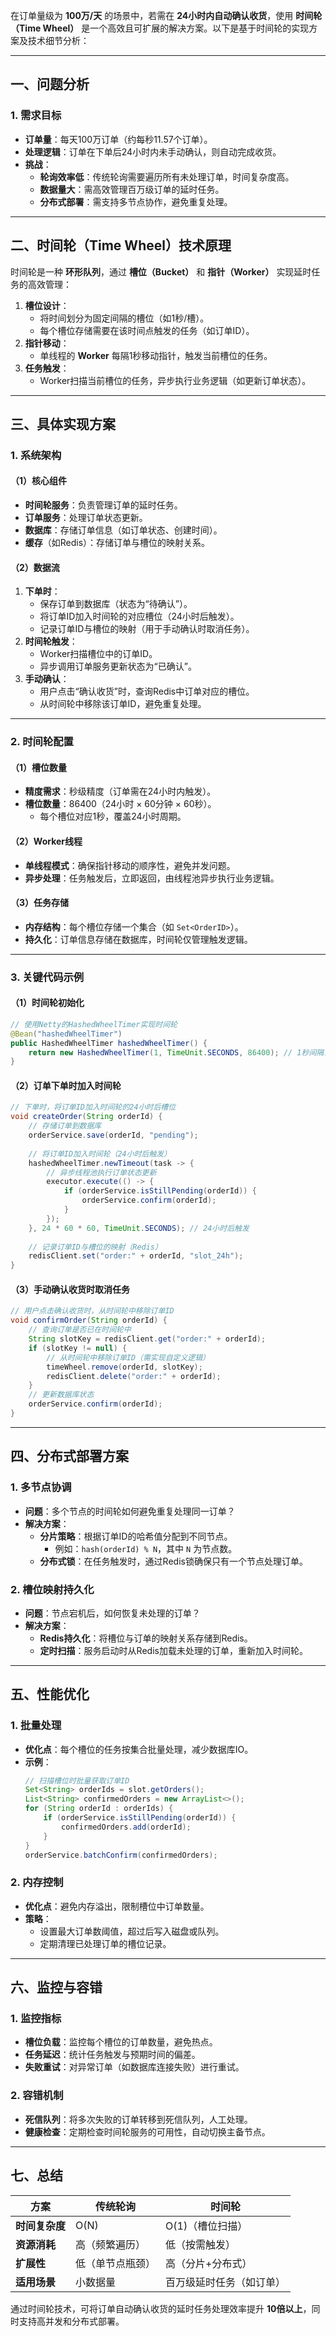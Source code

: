 在订单量级为 **100万/天** 的场景中，若需在 **24小时内自动确认收货**，使用 **时间轮（Time Wheel）** 是一个高效且可扩展的解决方案。以下是基于时间轮的实现方案及技术细节分析：

---

## **一、问题分析**
### **1. 需求目标**
- **订单量**：每天100万订单（约每秒11.57个订单）。
- **处理逻辑**：订单在下单后24小时内未手动确认，则自动完成收货。
- **挑战**：
  - **轮询效率低**：传统轮询需要遍历所有未处理订单，时间复杂度高。
  - **数据量大**：需高效管理百万级订单的延时任务。
  - **分布式部署**：需支持多节点协作，避免重复处理。

---

## **二、时间轮（Time Wheel）技术原理**
时间轮是一种 **环形队列**，通过 **槽位（Bucket）** 和 **指针（Worker）** 实现延时任务的高效管理：
1. **槽位设计**：
   - 将时间划分为固定间隔的槽位（如1秒/槽）。
   - 每个槽位存储需要在该时间点触发的任务（如订单ID）。
2. **指针移动**：
   - 单线程的 **Worker** 每隔1秒移动指针，触发当前槽位的任务。
3. **任务触发**：
   - Worker扫描当前槽位的任务，异步执行业务逻辑（如更新订单状态）。

---

## **三、具体实现方案**
### **1. 系统架构**
#### **（1）核心组件**
- **时间轮服务**：负责管理订单的延时任务。
- **订单服务**：处理订单状态更新。
- **数据库**：存储订单信息（如订单状态、创建时间）。
- **缓存**（如Redis）：存储订单与槽位的映射关系。

#### **（2）数据流**
1. **下单时**：
   - 保存订单到数据库（状态为“待确认”）。
   - 将订单ID加入时间轮的对应槽位（24小时后触发）。
   - 记录订单ID与槽位的映射（用于手动确认时取消任务）。
2. **时间轮触发**：
   - Worker扫描槽位中的订单ID。
   - 异步调用订单服务更新状态为“已确认”。
3. **手动确认**：
   - 用户点击“确认收货”时，查询Redis中订单对应的槽位。
   - 从时间轮中移除该订单ID，避免重复处理。

---

### **2. 时间轮配置**
#### **（1）槽位数量**
- **精度需求**：秒级精度（订单需在24小时内触发）。
- **槽位数量**：86400（24小时 × 60分钟 × 60秒）。
  - 每个槽位对应1秒，覆盖24小时周期。

#### **（2）Worker线程**
- **单线程模式**：确保指针移动的顺序性，避免并发问题。
- **异步处理**：任务触发后，立即返回，由线程池异步执行业务逻辑。

#### **（3）任务存储**
- **内存结构**：每个槽位存储一个集合（如 `Set<OrderID>`）。
- **持久化**：订单信息存储在数据库，时间轮仅管理触发逻辑。

---

### **3. 关键代码示例**
#### **（1）时间轮初始化**
```java
// 使用Netty的HashedWheelTimer实现时间轮
@Bean("hashedWheelTimer")
public HashedWheelTimer hashedWheelTimer() {
    return new HashedWheelTimer(1, TimeUnit.SECONDS, 86400); // 1秒间隔，86400槽位
}
```

#### **（2）订单下单时加入时间轮**
```java
// 下单时，将订单ID加入时间轮的24小时后槽位
void createOrder(String orderId) {
    // 存储订单到数据库
    orderService.save(orderId, "pending");
    
    // 将订单ID加入时间轮（24小时后触发）
    hashedWheelTimer.newTimeout(task -> {
        // 异步线程池执行订单状态更新
        executor.execute(() -> {
            if (orderService.isStillPending(orderId)) {
                orderService.confirm(orderId);
            }
        });
    }, 24 * 60 * 60, TimeUnit.SECONDS); // 24小时后触发
    
    // 记录订单ID与槽位的映射（Redis）
    redisClient.set("order:" + orderId, "slot_24h");
}
```

#### **（3）手动确认收货时取消任务**
```java
// 用户点击确认收货时，从时间轮中移除订单ID
void confirmOrder(String orderId) {
    // 查询订单是否已在时间轮中
    String slotKey = redisClient.get("order:" + orderId);
    if (slotKey != null) {
        // 从时间轮中移除订单ID（需实现自定义逻辑）
        timeWheel.remove(orderId, slotKey);
        redisClient.delete("order:" + orderId);
    }
    // 更新数据库状态
    orderService.confirm(orderId);
}
```

---

## **四、分布式部署方案**
### **1. 多节点协调**
- **问题**：多个节点的时间轮如何避免重复处理同一订单？
- **解决方案**：
  - **分片策略**：根据订单ID的哈希值分配到不同节点。
    - 例如：`hash(orderId) % N`，其中 `N` 为节点数。
  - **分布式锁**：在任务触发时，通过Redis锁确保只有一个节点处理订单。

### **2. 槽位映射持久化**
- **问题**：节点宕机后，如何恢复未处理的订单？
- **解决方案**：
  - **Redis持久化**：将槽位与订单的映射关系存储到Redis。
  - **定时扫描**：服务启动时从Redis加载未处理的订单，重新加入时间轮。

---

## **五、性能优化**
### **1. 批量处理**
- **优化点**：每个槽位的任务按集合批量处理，减少数据库IO。
- **示例**：
  ```java
  // 扫描槽位时批量获取订单ID
  Set<String> orderIds = slot.getOrders();
  List<String> confirmedOrders = new ArrayList<>();
  for (String orderId : orderIds) {
      if (orderService.isStillPending(orderId)) {
          confirmedOrders.add(orderId);
      }
  }
  orderService.batchConfirm(confirmedOrders);
  ```

### **2. 内存控制**
- **优化点**：避免内存溢出，限制槽位中订单数量。
- **策略**：
  - 设置最大订单数阈值，超过后写入磁盘或队列。
  - 定期清理已处理订单的槽位记录。

---

## **六、监控与容错**
### **1. 监控指标**
- **槽位负载**：监控每个槽位的订单数量，避免热点。
- **任务延迟**：统计任务触发与预期时间的偏差。
- **失败重试**：对异常订单（如数据库连接失败）进行重试。

### **2. 容错机制**
- **死信队列**：将多次失败的订单转移到死信队列，人工处理。
- **健康检查**：定期检查时间轮服务的可用性，自动切换主备节点。

---

## **七、总结**
| **方案**         | **传统轮询**       | **时间轮**              |
|------------------|--------------------|-------------------------|
| **时间复杂度**   | O(N)               | O(1)（槽位扫描）        |
| **资源消耗**     | 高（频繁遍历）     | 低（按需触发）          |
| **扩展性**       | 低（单节点瓶颈）   | 高（分片+分布式）       |
| **适用场景**     | 小数据量           | 百万级延时任务（如订单）|

通过时间轮技术，可将订单自动确认收货的延时任务处理效率提升 **10倍以上**，同时支持高并发和分布式部署。